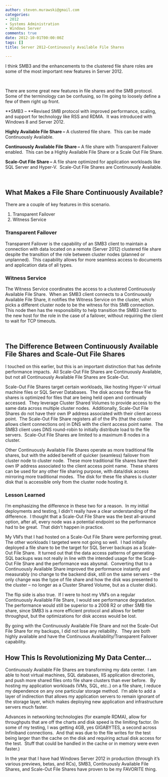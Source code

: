 ```yaml
---
author: steven.murawski@gmail.com
categories:
- 2012
- Systems Administration
- Windows Server
comments: true
date: 2012-10-01T00:00:00Z
tags: []
title: Server 2012–Continuously Available File Shares

---
```


I think SMB3 and the enhancements to the clustered file share roles are some of the most important new features in Server 2012.



&#160;



There are some great new features in file shares and the SMB protocol.&#160; Some of the terminology can be confusing, so I’m going to loosely define a few of them right up front.



**SMB3 – **Revised SMB protocol with improved performance, scaling, and support for technology like RSS and RDMA.&#160; It was introduced with Windows 8 and Server 2012. 



**Highly Available File Share –** A clustered file share.&#160; This can be made Continuously Available.



**Continuously Available File Share –** A file share with Transparent Failover enabled.&#160; This can be a Highly Available File Share or a Scale Out File Share. 



**Scale-Out File Share –** A file share optimized for application workloads like SQL Server and Hyper-V.&#160; Scale-Out File Shares are Continuously Available.



&#160;



## What Makes a File Share Continuously Available?




There are a couple of key features in this scenario.



1.  Transparent Failover 
2.  Witness Service 


### Transparent Failover




Transparent Failover is the capability of an SMB3 client to maintain a connection with data located on a remote (Server 2012) clustered file share despite the transition of the role between cluster nodes (planned or unplanned).&#160; This capability allows for more seamless access to documents and application data of all types.



### Witness Service




The Witness Service coordinates the access to a clustered Continuously Available File Share.&#160; When an SMB3 client connects to a Continuously Available File Share, it notifies the Witness Service on the cluster, which picks a different cluster node to be the witness for this SMB connection.&#160; This node then has the responsibility to help transition the SMB3 client to the new host for the role in the case of a failover, without requiring the client to wait for TCP timeouts.&#160; 



&#160;



## The Difference Between Continuously Available File Shares and Scale-Out File Shares




I touched on this earlier, but this is an important distinction that has definite performance impacts.&#160; All Scale-Out File Shares are Continuously Available, but not all Continuously Available File Shares are Scale-Out.



Scale-Out File Shares target certain workloads, like hosting Hyper-V virtual machine files or SQL Server Databases.&#160; The disk access for these file shares is optimized for files that are being held open and continually accessed.&#160; They leverage Cluster Shared Volumes to provide access to the same data across multiple cluster nodes.&#160; Additionally, Scale-Out File Shares do not have their own IP address associated with their client access point.&#160; The Scale-Out File Share registers all of the IPs (that the cluster allows client connections on) in DNS with the client access point name.&#160; The SMB3 client uses DNS round-robin to initially distribute load to the file servers.&#160; Scale-Out File Shares are limited to a maximum 8 nodes in a cluster.



Other Continuously Available File Shares operate as more traditional file shares, but with the added benefit of quicker (seamless) failover from cluster node to cluster node.&#160; These more traditional file shares have their own IP address associated to the client access point name.&#160; These shares can be used for any other file sharing purpose, with data/disk access mirroring more traditional modes.&#160; The disk for these file shares is cluster disk that is accessible only from the cluster node hosting it.



### Lesson Learned




 I’m emphasizing the difference in these two for a reason.&#160; In my initial deployments and testing, I didn’t really have a clear understanding of the difference.&#160; I thought that a Scale-Out File Share was the best all-around option, after all, every node was a potential endpoint so the performance had to be great.&#160; That didn’t happen in practice.



My VM’s that I had hosted on a Scale-Out File Share were performing great.&#160; The other workloads I targeted were not going so well.&#160; I had initially deployed a file share to be the target for SQL Server backups as a Scale-Out File Share.&#160; It turned out that the data access patterns of generating SQL backups was not really in line with the intended usage for the Scale-Out File Share and the performance was abysmal.&#160; Converting that to a Continuously Available Share improved the performance instantly and measurably (no change to the backend disk, still on the same servers – the only change was the type of file share and how the disk was presented to the cluster – no longer as a Cluster Shared Volume, but as a cluster disk).&#160;&#160; 



The flip side is also true.&#160; If I were to host my VM’s on a regular Continuously Available File Share, I would see performance degradation.&#160; The performance would still be superior to a 2008 R2 or other SMB file share, since SMB3 is a more efficient protocol and allows for better throughput, but the optimizations for disk access would be lost.



By going with the Continuously Available File Share and not the Scale-Out File Share for my backups, I did not lose any reliability.&#160;&#160; They are both highly available and have the Continuous Availability/Transparent Failover capability.



## How This Is Revolutionizing My Data Center…




Continuously Available File Shares are transforming my data center.&#160; I am able to host virtual machines, SQL databases, IIS application directories, and push more shared files onto file share clusters than ever before.&#160;&#160; By hosting my application workloads (VMs, SQL, etc..) on a file share, I reduce my dependence on any one particular storage method.&#160; I’m able to add a layer of indirection that allows my application servers to remain ignorant of the storage layer, which makes deploying new application and infrastructure servers much faster.



Advances in networking technologies (for example RDMA), allow for throughputs that are off the charts and disk speed is the limiting factor. (In some of my testing, I was getting 4GB, yes GIGABYTES, a second across Infiniband connections.&#160; And that was due to the file writes for the test being larger than the cache on the disk and requiring actual disk access for the test.&#160; Stuff that could be handled in the cache or in memory were even faster.)



In the year that I have had Windows Server 2012 in production (through it’s various previews, betas, and RCs), SMB3, Continuously Available File Shares, and Scale-Out File Shares have proven to be my FAVORITE thing.


